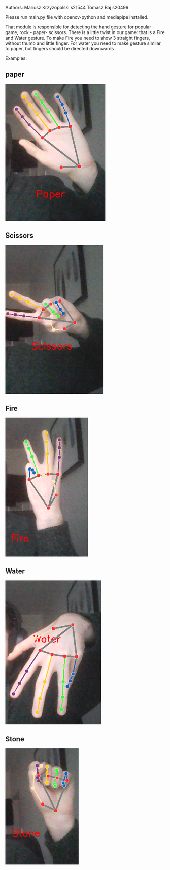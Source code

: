 Authors: Mariusz Krzyzopolski s21544 Tomasz Baj s20499

Please run main.py file with opencv-python and mediapipe installed.

That module is responsible for detecting the hand gesture for popular game, rock - paper- scissors. There is a little twist in our game:
that is a Fire and Water gesture. To make Fire you need to show 3 straight fingers, without thumb and little finger.
For water you need to make gesture similar to paper, but fingers should be directed downwards

Examples:

## paper
![img.png](img.png)

## Scissors
![img_1.png](img_1.png)

## Fire
![img_2.png](img_2.png)

## Water
![img_3.png](img_3.png)

## Stone
![img_4.png](img_4.png)

